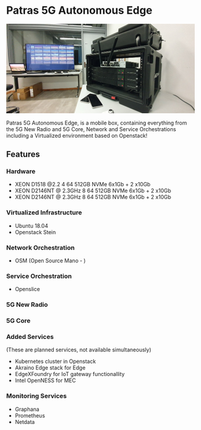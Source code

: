<!-- TITLE: Patras 5G Autonomous Edge -->
<!-- SUBTITLE: Patras 5G Autonomous Edge -->

# Patras 5G Autonomous Edge

![20191220 163656](/uploads/images/20191220-163656.jpg "20191220 163656")

Patras 5G Autonomous Edge, is a mobile box, containing everything from the 5G New Radio and 5G Core, Network and Service Orchestrations including a Virtualized environment based on Openstack!

## Features

### Hardware

- XEON D1518 @2.2	4	64	512GB NVMe	6x1Gb + 2 x10Gb
- XEON D2146NT @ 2.3GHz	8	64	512GB NVMe	6x1Gb + 2 x10Gb
- XEON D2146NT @ 2.3GHz	8	64	512GB NVMe	6x1Gb + 2 x10Gb

### Virtualized Infrastructure

- Ubuntu 18.04
- Openstack Stein

### Network Orchestration

- OSM (Open Source Mano - )

### Service Orchestration

- Openslice

### 5G New Radio

### 5G Core

### Added Services

(These are planned services, not available simultaneously)
- Kubernetes cluster in Openstack
- Akraino Edge stack for Edge
- EdgeXFoundry for IoT gateway functionallity
- Intel OpenNESS for MEC

### Monitoring Services

- Graphana
- Prometheus
- Netdata

